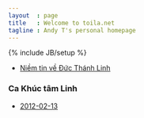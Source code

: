```yaml
---
layout  : page
title   : Welcome to toila.net
tagline : Andy T's personal homepage
---
```

{% include JB/setup %}

- [Niềm tin về Đức Thánh Linh](http://www.dainguonsong.com/media/mp3/niem_tin_va_cuoc_song/NTVCS_20120213_ChiaXeNiemTin_Bai37_NiemTinVeDucThanhLinh_P5.mp3)

### Ca Khúc tâm Linh

- [2012-02-13](http://www.dainguonsong.com/media/mp3/ca_khuc_tam_linh/CKTL_20120213_VN_110.mp3)
